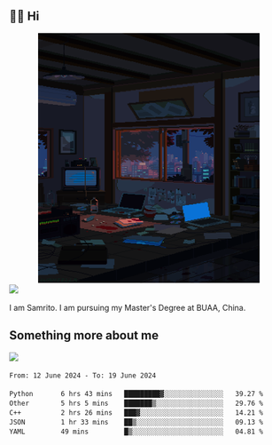 ## 👋🏻 Hi

<div align="center">
<img alt="GIF" src="https://github.com/xiangsam/xiangsam/blob/271390e4ab50820a4594e3cb94b7ffaa6293de72/0_0EUAvTumWsRa2k6F.gif" width=400 height=450/>
</div>

<a href="https://github.com/xiangsam">
  <img src="https://komarev.com/ghpvc/?username=xiangsam&style=flat-square" />
</a>

I am Samrito. I am pursuing my Master's Degree at BUAA, China.


## Something more about me
<a href="https://github.com/xiangsam">
  <img src="https://github-readme-stats.vercel.app/api?username=xiangsam&show_icons=true&hide_border=true" />
</a>

<!--
<a href="https://github.com/xiangsam">
  <img src="https://github-readme-stats.vercel.app/api/top-langs/?username=xiangsam&layout=compact" />
</a>
-->

<!--START_SECTION:waka-->

```txt
From: 12 June 2024 - To: 19 June 2024

Python       6 hrs 43 mins   █████████▓░░░░░░░░░░░░░░░   39.27 %
Other        5 hrs 5 mins    ███████▒░░░░░░░░░░░░░░░░░   29.76 %
C++          2 hrs 26 mins   ███▓░░░░░░░░░░░░░░░░░░░░░   14.21 %
JSON         1 hr 33 mins    ██▒░░░░░░░░░░░░░░░░░░░░░░   09.13 %
YAML         49 mins         █▒░░░░░░░░░░░░░░░░░░░░░░░   04.81 %
```

<!--END_SECTION:waka-->

<!---
xiangsam/xiangsam is a ✨ special ✨ repository because its `README.md` (this file) appears on your GitHub profile.
You can click the Preview link to take a look at your changes.
--->
